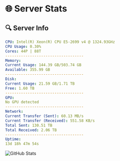 # 🌐 Server Stats
## 🔍 Server Info
```yaml
CPU: Intel(R) Xeon(R) CPU E5-2699 v4 @ 1324.93GHz
CPU Usage: 0.30%
Cores: 44P | 88T
-----------------------------------
Memory:
Current Usage: 144.39 GB/503.74 GB
Available: 355.99 GB
-----------------------------------
Disk:
Current Usage: 21.59 GB/1.71 TB
Free: 1.60 TB
-----------------------------------
GPU:
No GPU detected
-----------------------------------
Network:
Current Transfer (Sent): 60.13 MB/s
Current Transfer (Received): 551.58 KB/s
Total Sent: 130.51 TB
Total Received: 2.06 TB
-----------------------------------
Uptime:
13d 18h 47m 54s
```
![GitHub Stats](https://img.shields.io/badge/Updated-2025-02-21_17:31:12-blue)